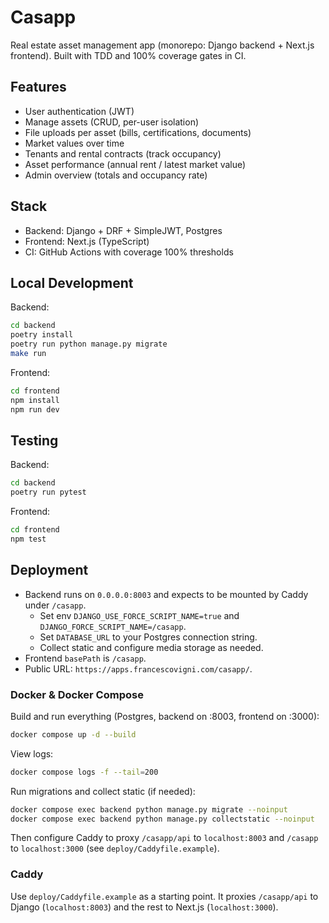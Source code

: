 # Casapp

Real estate asset management app (monorepo: Django backend + Next.js frontend). Built with TDD and 100% coverage gates in CI.

## Features
- User authentication (JWT)
- Manage assets (CRUD, per-user isolation)
- File uploads per asset (bills, certifications, documents)
- Market values over time
- Tenants and rental contracts (track occupancy)
- Asset performance (annual rent / latest market value)
- Admin overview (totals and occupancy rate)

## Stack
- Backend: Django + DRF + SimpleJWT, Postgres
- Frontend: Next.js (TypeScript)
- CI: GitHub Actions with coverage 100% thresholds

## Local Development

Backend:
```bash
cd backend
poetry install
poetry run python manage.py migrate
make run
```

Frontend:
```bash
cd frontend
npm install
npm run dev
```

## Testing

Backend:
```bash
cd backend
poetry run pytest
```

Frontend:
```bash
cd frontend
npm test
```

## Deployment
- Backend runs on `0.0.0.0:8003` and expects to be mounted by Caddy under `/casapp`.
  - Set env `DJANGO_USE_FORCE_SCRIPT_NAME=true` and `DJANGO_FORCE_SCRIPT_NAME=/casapp`.
  - Set `DATABASE_URL` to your Postgres connection string.
  - Collect static and configure media storage as needed.
- Frontend `basePath` is `/casapp`.
- Public URL: `https://apps.francescovigni.com/casapp/`.

### Docker & Docker Compose

Build and run everything (Postgres, backend on :8003, frontend on :3000):

```bash
docker compose up -d --build
```

View logs:

```bash
docker compose logs -f --tail=200
```

Run migrations and collect static (if needed):

```bash
docker compose exec backend python manage.py migrate --noinput
docker compose exec backend python manage.py collectstatic --noinput
```

Then configure Caddy to proxy `/casapp/api` to `localhost:8003` and `/casapp` to `localhost:3000` (see `deploy/Caddyfile.example`).

### Caddy
Use `deploy/Caddyfile.example` as a starting point. It proxies `/casapp/api` to Django (`localhost:8003`) and the rest to Next.js (`localhost:3000`).